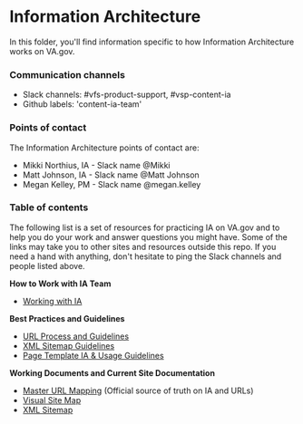 # Information Architecture
In this folder, you'll find information specific to how Information Architecture works on VA.gov.

### Communication channels
- Slack channels: #vfs-product-support, #vsp-content-ia
- Github labels: 'content-ia-team'

### Points of contact
The Information Architecture points of contact are:  
- Mikki Northius, IA - Slack name @Mikki
- Matt Johnson, IA - Slack name @Matt Johnson
- Megan Kelley, PM - Slack name @megan.kelley

### Table of contents
The following list is a set of resources for practicing IA on VA.gov and to help you do your work and answer questions you might have. Some of the links may take you to other sites and resources outside this repo. If you need a hand with anything, don't hesitate to ping the Slack channels and people listed above.

**How to Work with IA Team**
- [Working with IA](https://github.com/department-of-veterans-affairs/va.gov-team/blob/master/platform/information-architecture/working-with-ia.md)

**Best Practices and Guidelines**
- [URL Process and Guidelines](https://github.com/department-of-veterans-affairs/va.gov-team/blob/master/platform/information-architecture/url-process-and-guidelines.md)
- [XML Sitemap Guidelines](https://github.com/department-of-veterans-affairs/va.gov-team/blob/master/platform/information-architecture/xml-sitemap-guidelines.md)
- [Page Template IA & Usage Guidelines](https://github.com/department-of-veterans-affairs/va.gov-team/blob/master/platform/information-architecture/template-guidelines-hub-page.md)

**Working Documents and Current Site Documentation**
- [Master URL Mapping](https://github.com/department-of-veterans-affairs/va.gov-team/blob/master/platform/information-architecture/master-url-mapping.md) (Official source of truth on IA and URLs)
- [Visual Site Map](https://github.com/department-of-veterans-affairs/va.gov-team/blob/master/platform/information-architecture/site-maps.md)
- [XML Sitemap](https://www.va.gov/sitemap.xml)
